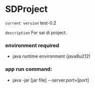 # SDProject

`current version` test-0.2

`description` For sai di project.

### environment required

* java runtime environment (java8u212)

### app run command:

* java -jar [jar file] --server.port=[port]